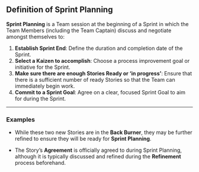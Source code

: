 ## Definition of Sprint Planning

**Sprint Planning** is a Team session at the beginning of a Sprint in which the Team Members (including the Team Captain) discuss and negotiate amongst themselves to:

1. **Establish Sprint End**: Define the duration and completion date of the Sprint.
2. **Select a Kaizen to accomplish**: Choose a process improvement goal or initiative for the Sprint.
3. **Make sure there are enough Stories Ready or ‘in progress’**: Ensure that there is a sufficient number of ready Stories so that the Team can immediately begin work.
4. **Commit to a Sprint Goal**: Agree on a clear, focused Sprint Goal to aim for during the Sprint.

---

### Examples

- While these two new Stories are in the **Back Burner**, they may be further refined to ensure they will be ready for **Sprint Planning**.
  
- The Story’s **Agreement** is officially agreed to during Sprint Planning, although it is typically discussed and refined during the **Refinement** process beforehand.

